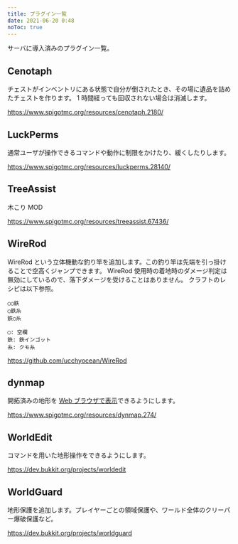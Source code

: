 ```yaml
---
title: プラグイン一覧
date: 2021-06-20 0:48
noToc: true
---
```


サーバに導入済みのプラグイン一覧。

## Cenotaph
チェストがインベントリにある状態で自分が倒されたとき、その場に遺品を詰めたチェストを作ります。
1 時間経っても回収されない場合は消滅します。

<https://www.spigotmc.org/resources/cenotaph.2180/>

## LuckPerms
通常ユーザが操作できるコマンドや動作に制限をかけたり、緩くしたりします。

<https://www.spigotmc.org/resources/luckperms.28140/>

## TreeAssist
木こり MOD

<https://www.spigotmc.org/resources/treeassist.67436/>

## WireRod
WireRod という立体機動な釣り竿を追加します。この釣り竿は先端を引っ掛けることで空高くジャンプできます。
WireRod 使用時の着地時のダメージ判定は無効にしているので、落下ダメージを受けることはありません。
クラフトのレシピは以下参照。

```
◯◯鉄
◯鉄糸
鉄◯糸

◯: 空欄
鉄: 鉄インゴット
糸: クモ糸
```

<https://github.com/ucchyocean/WireRod>

## dynmap
開拓済みの地形を [Web ブラウザで表示](https://dynmap.mc.ksswre.net)できるようにします。

<https://www.spigotmc.org/resources/dynmap.274/>

## WorldEdit
コマンドを用いた地形操作をできるようにします。

<https://dev.bukkit.org/projects/worldedit>

## WorldGuard
地形保護を追加します。プレイヤーごとの領域保護や、ワールド全体のクリーパー爆破保護など。

<https://dev.bukkit.org/projects/worldguard>
